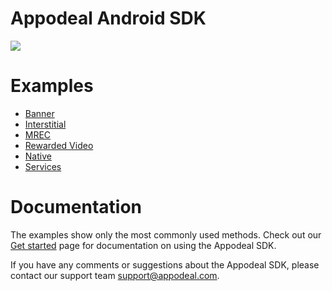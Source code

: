 # Appodeal Android SDK

[![](https://img.shields.io/badge/SDK%20version-Beta%203.2.0-brightgreen)](https://docs.appodeal.com/android/get-started)

# Examples

* [Banner](https://github.com/appodeal/appodeal-android-sdk/tree/master/banner)
* [Interstitial](https://github.com/appodeal/appodeal-android-sdk/tree/master/interstitial)
* [MREC](https://github.com/appodeal/appodeal-android-sdk/tree/master/mrec)
* [Rewarded Video](https://github.com/appodeal/appodeal-android-sdk/tree/master/rewarded)
* [Native](https://github.com/appodeal/appodeal-android-sdk/tree/master/native)
* [Services](https://github.com/appodeal/appodeal-android-sdk/tree/master/analytics)

# Documentation

The examples show only the most commonly used methods.  Check out our [Get started](https://docs.appodeal.com/android/get-started) page for documentation on using the Appodeal SDK.

If you have any comments or suggestions about the Appodeal SDK, please contact our support team support@appodeal.com.